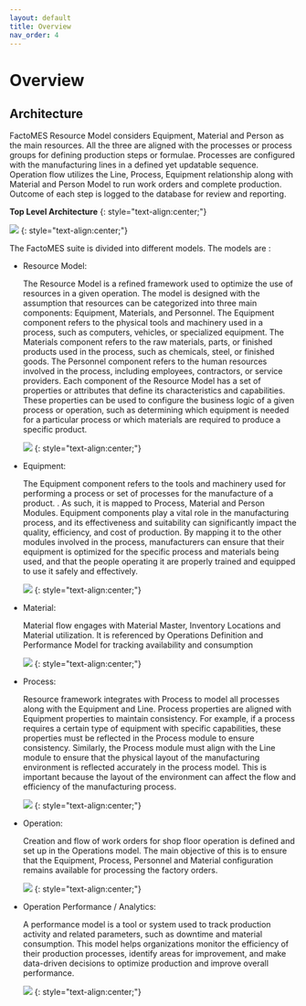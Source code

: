 ```yaml
---
layout: default
title: Overview
nav_order: 4
---
```

# Overview

## Architecture
FactoMES Resource Model considers Equipment, Material and Person as the main resources. 
All the three are aligned with the processes or process groups for defining production steps or formulae. Processes are configured with the manufacturing lines in a defined yet updatable sequence. 
Operation flow utilizes the Line, Process, Equipment relationship along with Material and Person Model to run work orders and complete production. Outcome of each step is logged to the database for review and reporting.

**Top Level Architecture**
{: style="text-align:center;"}

![](../../assets/images/overview/TopLevelArchitecture.png)
{: style="text-align:center;"}

The FactoMES suite is divided into different models. The models are :
* Resource Model:

    The Resource Model is a refined framework used to optimize the use of resources in a given operation. The model is designed with the assumption that resources can be categorized into three main components: Equipment, Materials, and Personnel.
    The Equipment component refers to the physical tools and machinery used in a process, such as computers, vehicles, or specialized equipment. The Materials component refers to the raw materials, parts, or finished products used in the process, such as chemicals, steel, or finished goods. The Personnel component refers to the human resources involved in the process, including employees, contractors, or service providers.
    Each component of the Resource Model has a set of properties or attributes that define its characteristics and capabilities. These properties can be used to configure the business logic of a given process or operation, such as determining which equipment is needed for a particular process or which materials are required to produce a specific product.

    ![](../../assets/images/overview/ResourceModel.png)
    {: style="text-align:center;"}

* Equipment:

    The Equipment component refers to the tools and machinery used for performing a process or set of processes for the manufacture of a product. . As such, it is mapped to Process, Material and Person Modules. 
    Equipment components play a vital role in the manufacturing process, and its effectiveness and suitability can significantly impact the quality, efficiency, and cost of production. By mapping it to the other modules involved in the process, manufacturers can ensure that their equipment is optimized for the specific process and materials being used, and that the people operating it are properly trained and equipped to use it safely and effectively.

    ![](../../assets/images/overview/Equipment.png)
    {: style="text-align:center;"}

* Material: 

    Material flow engages with Material Master, Inventory Locations and Material utilization. It is referenced by Operations Definition and Performance Model for tracking availability and consumption

    ![](../../assets/images/overview/Material.png)
    {: style="text-align:center;"}

* Process:

    Resource framework integrates with Process to model all processes along with the Equipment and Line. Process properties are aligned with Equipment properties to maintain consistency. For example, if a process requires a certain type of equipment with specific capabilities, these properties must be reflected in the Process module to ensure consistency. 
    Similarly, the Process module must align with the Line module to ensure that the physical layout of the manufacturing environment is reflected accurately in the process model. This is important because the layout of the environment can affect the flow and efficiency of the manufacturing process.

    ![](../../assets/images/overview/Process.png)
    {: style="text-align:center;"}

* Operation:

    Creation and flow of work orders for shop floor operation is defined and set up in the Operations model. The main objective of this is to ensure that the Equipment, Process, Personnel and Material configuration remains available for processing the factory orders.

    ![](../../assets/images/overview/Operation.png)
    {: style="text-align:center;"}

* Operation Performance / Analytics:

    A performance model is a tool or system used to track production activity and related parameters, such as downtime and material consumption. This model helps organizations monitor the efficiency of their production processes, identify areas for improvement, and make data-driven decisions to optimize production and improve overall performance.

    ![](../../assets/images/overview/OperationPerformance.png)
    {: style="text-align:center;"}